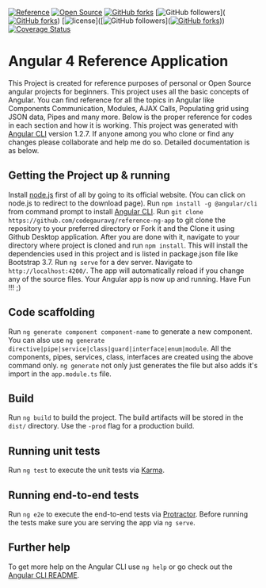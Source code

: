 [![Reference](https://img.shields.io/badge/Purpose-Reference-blue.svg)]()
[![Open Source](https://img.shields.io/badge/Open-Source-orange.svg)]()
[![GitHub forks](https://img.shields.io/github/forks/badges/shields.svg?style=social&label=Fork)](https://github.com/codegauravg/reference-ng-app)
[![GitHub followers](https://img.shields.io/github/followers/espadrine.svg?style=social&label=Follow)]([![GitHub forks](https://img.shields.io/github/forks/badges/shields.svg?style=social&label=Fork)](https://github.com/codegauravg/reference-ng-app))
[![license](https://img.shields.io/github/license/mashape/apistatus.svg)]([![GitHub followers](https://img.shields.io/github/followers/espadrine.svg?style=social&label=Follow)]([![GitHub forks](https://img.shields.io/github/forks/badges/shields.svg?style=social&label=Fork)](https://github.com/codegauravg/reference-ng-app)))
[![Coverage Status](https://coveralls.io/repos/github/codegauravg/reference-ng-app/badge.svg?branch=master)](https://coveralls.io/github/codegauravg/reference-ng-app?branch=master)

# Angular 4 Reference Application

This Project is created for reference purposes of personal or Open Source angular projects for beginners. This project uses all the basic concepts of Angular. You can find reference for all the topics in Angular like Components Communication, Modules, AJAX Calls, Populating grid using JSON data, Pipes and many more. Below is the proper reference for codes in each section and how it is working. This project was generated with [Angular CLI](https://github.com/angular/angular-cli) version 1.2.7. If anyone among you who clone or find any changes please collaborate and help me do so. Detailed documentation is as below.

## Getting the Project up & running

Install [node.js](https://nodejs.org/en/download/) first of all by going to its official website. (You can click on node.js to redirect to the download page).
Run `npm install -g @angular/cli` from command prompt to install [Angular CLI](https://angular.io/guide/quickstart).
Run `git clone https://github.com/codegauravg/reference-ng-app` to git clone the repository to your preferred directory or Fork it and the Clone it using Github Desktop application.
After you are done with it, navigate to your directory where project is cloned and run `npm install`. This will install the dependencies used in this project and is listed in package.json file like Bootstrap 3.7.
Run `ng serve` for a dev server. Navigate to `http://localhost:4200/`. The app will automatically reload if you change any of the source files.
Your Angular app is now up and running. Have Fun !!! ;)

## Code scaffolding

Run `ng generate component component-name` to generate a new component. You can also use `ng generate directive|pipe|service|class|guard|interface|enum|module`.
All the components, pipes, services, class, interfaces are created using the above command only.
`ng generate` not only just generates the file but also adds it's import in the `app.module.ts` file.

## Build

Run `ng build` to build the project. The build artifacts will be stored in the `dist/` directory. Use the `-prod` flag for a production build.

## Running unit tests

Run `ng test` to execute the unit tests via [Karma](https://karma-runner.github.io).

## Running end-to-end tests

Run `ng e2e` to execute the end-to-end tests via [Protractor](http://www.protractortest.org/).
Before running the tests make sure you are serving the app via `ng serve`.

## Further help

To get more help on the Angular CLI use `ng help` or go check out the [Angular CLI README](https://github.com/angular/angular-cli/blob/master/README.md).
